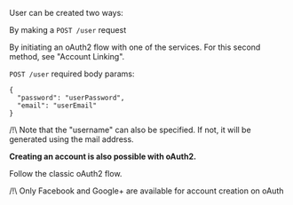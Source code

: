User can be created two ways:

By making a ```POST /user``` request

By initiating an oAuth2 flow with one of the services. For this second method, see "Account Linking".

```POST /user```
required body params:
```
{
  "password": "userPassword",
  "email": "userEmail"
}
```

/!\ Note that the "username" can also be specified. If not, it will be generated using the mail address.

**Creating an account is also possible with oAuth2.**

Follow the classic oAuth2 flow.

/!\ Only Facebook and Google+ are available for account creation on oAuth 